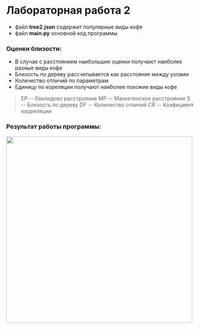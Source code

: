 # Лабораторная работа 2

 - файл **tree2.json** содержит популярные виды кофе 
 - файл **main.py** основной код программы

### Оценки близости:
* В случае с расстоянием наибольшие оценки получают наиболее разные виды кофе    
* Близость по дереву рассчитывается как расстояние между узлами    
* Количество отличий по параметрам    
* Единицу по кореляции получают наиболее похожие виды кофе    

>ЕР -- Евклидово расстрояние
>МР -- Манхетенское расстрояние
>S  -- Близость по дереву
>DF -- Количество отличий
>CR -- Коэфициент корреляции

### Результат работы программы:

<img src="https://i.ibb.co/GRj5hS3/Screenshot-1.png" width="500" />

